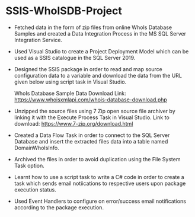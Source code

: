 # SSIS-WhoISDB-Project
- Fetched data in the form of zip files from online WhoIs Database Samples and created a Data Integration Process in the MS SQL Server Integration Service.
- Used Visual Studio to create a Project Deployment Model which can be used as a SSIS catalogue in the SQL Server 2019.
- Designed the SSIS package in order to read and map source configuration data to a variable and download the data from the URL given below using script task in Visual Studio.

  WhoIs Database Sample Data Download Link:
  https://www.whoisxmlapi.com/whois-database-download.php

- Unzipped the source files using 7 Zip open source file archiver by linking it with the Execute Process Task in Visual Studio.
  Link to download: https://www.7-zip.org/download.html

- Created a Data Flow Task in order to connect to the SQL Server Database and insert the extracted files data into a table named DomainWhoIsInfo.
- Archived the files in order to avoid duplication using the File System Task option.
- Learnt how to use a script task to write a C# code in order to create a task which sends email notiications to respective users upon package execution status.
- Used Event Handlers to configure on error/success email notifications according to the package execution.

